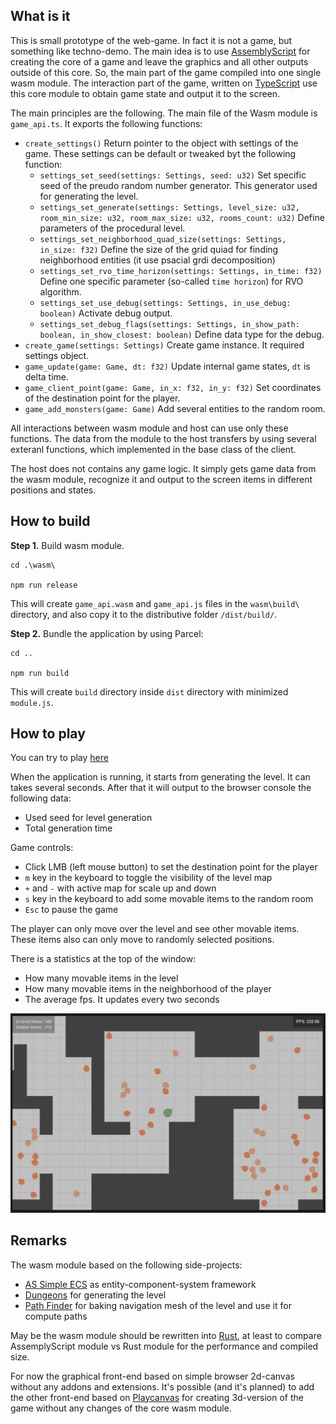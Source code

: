 ## What is it

This is small prototype of the web-game. In fact it is not a game, but something like techno-demo. The main idea is to use [AssemblyScript](https://www.assemblyscript.org/) for creating the core of a game and leave the graphics and all other outputs outside of this core. So, the main part of the game compiled into one single wasm module. The interaction part of the game, written on [TypeScript](https://www.typescriptlang.org/) use this core module to obtain game state and output it to the screen.

The main principles are the following. The main file of the Wasm module is ```game_api.ts```. It exports the following functions:
* ```create_settings()``` Return pointer to the object with settings of the game. These settings can be default or tweaked byt the following function:
    * ```settings_set_seed(settings: Settings, seed: u32)``` Set specific seed of the preudo random number generator. This generator used for generating the level.
    * ```settings_set_generate(settings: Settings, level_size: u32, room_min_size: u32, room_max_size: u32, rooms_count: u32)``` Define parameters of the procedural level.
    * ```settings_set_neighborhood_quad_size(settings: Settings, in_size: f32)``` Define the size of the grid quiad for finding neighborhood entities (it use psacial grdi decomposition)
    * ```settings_set_rvo_time_horizon(settings: Settings, in_time: f32)``` Define one specific parameter (so-called ```time horizon```) for RVO algorithm.
    * ```settings_set_use_debug(settings: Settings, in_use_debug: boolean)``` Activate debug output.
    * ```settings_set_debug_flags(settings: Settings, in_show_path: boolean, in_show_closest: boolean)``` Define data type for the debug.
* ```create_game(settings: Settings)``` Create game instance. It required settings object.
* ```game_update(game: Game, dt: f32)``` Update internal game states, ```dt``` is delta time.
* ```game_client_point(game: Game, in_x: f32, in_y: f32)``` Set coordinates of the destination point for the player.
* ```game_add_monsters(game: Game)``` Add several entities to the random room.

All interactions between wasm module and host can use only these functions. The data from the module to the host transfers by using several exteranl functions, which implemented in the base class of the client.

The host does not contains any game logic. It simply gets game data from the wasm module, recognize it and output to the screen items in different positions and states.

## How to build

**Step 1.** Build wasm module.

```
cd .\wasm\

npm run release
```

This will create ```game_api.wasm``` and ```game_api.js``` files in the ```wasm\build\ ``` directory, and also copy it to the distributive folder ```/dist/build/```.

**Step 2.** Bundle the application by using Parcel:

```
cd ..

npm run build
```

This will create ```build``` directory inside ```dist``` directory with minimized ```module.js```.

## How to play

You can try to play [here](https://tugcga.github.io/games/ProjectH/index.html)

When the application is running, it starts from generating the level. It can takes several seconds. After that it will output to the browser console the following data:

* Used seed for level generation
* Total generation time

Game controls:

* Click LMB (left mouse button) to set the destination point for the player
* ```m``` key in the keyboard to toggle the visibility of the level map
* ```+``` and ```-``` with active map for scale up and down
* ```s``` key in the keyboard to add some movable items to the random room
* ```Esc``` to pause the game

The player can only move over the level and see other movable items. These items also can only move to randomly selected positions.

There is a statistics at the top of the window:

* How many movable items in the level
* How many movable items in the neighborhood of the player
* The average fps. It updates every two seconds

![image](./assets/screen_01.png)

## Remarks

The wasm module based on the following side-projects:
* [AS Simple ECS](https://github.com/Tugcga/as_simple_ecs) as entity-component-system framework
* [Dungeons](https://github.com/Tugcga/Dungeons/tree/main/assemblyscript/promethean) for generating the level
* [Path Finder](https://github.com/Tugcga/Path-Finder/tree/main/assemblyscript) for baking navigation mesh of the level and use it for compute paths

May be the wasm module should be rewritten into [Rust](https://www.rust-lang.org/), at least to compare AssemplyScript module vs Rust module for the performance and compiled size.

For now the graphical front-end based on simple browser 2d-canvas without any addons and extensions. It's possible (and it's planned) to add the other front-end based on [Playcanvas](https://playcanvas.com/) for creating 3d-version of the game without any changes of the core wasm module.
